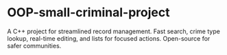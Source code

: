 # OOP-small-criminal-project
A C++ project for streamlined record management. Fast search, crime type lookup, real-time editing, and lists for focused actions. Open-source for safer communities.
